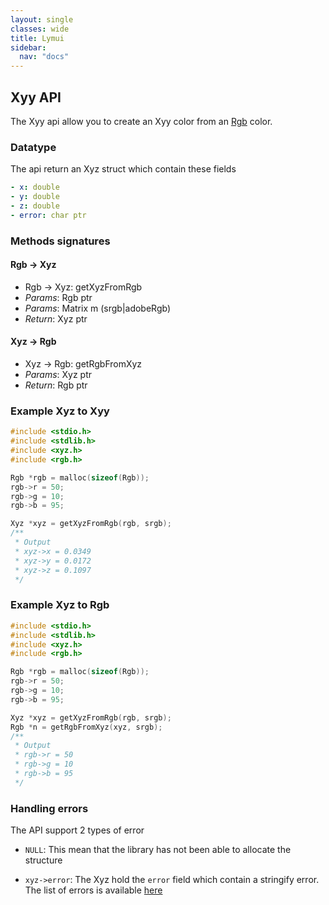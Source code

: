 ```yaml
---
layout: single
classes: wide
title: Lymui
sidebar:
  nav: "docs"
---
```


## Xyy API

The Xyy api allow you to create an Xyy color from an [Rgb](rgb.md) color.

### Datatype

The api return an Xyz struct which contain these fields

```yaml
- x: double
- y: double
- z: double
- error: char ptr
```

### Methods signatures

#### Rgb -> Xyz

- Rgb -> Xyz: getXyzFromRgb
- *Params*: Rgb ptr
- *Params*: Matrix m (srgb|adobeRgb)
- *Return*: Xyz ptr

#### Xyz -> Rgb

- Xyz -> Rgb: getRgbFromXyz
- *Params*: Xyz ptr
- *Return*: Rgb ptr

### Example Xyz to Xyy

```c
#include <stdio.h>
#include <stdlib.h>
#include <xyz.h>
#include <rgb.h>

Rgb *rgb = malloc(sizeof(Rgb));
rgb->r = 50;
rgb->g = 10;
rgb->b = 95;

Xyz *xyz = getXyzFromRgb(rgb, srgb);
/**
 * Output
 * xyz->x = 0.0349
 * xyz->y = 0.0172
 * xyz->z = 0.1097
 */
```

### Example Xyz to Rgb

```c
#include <stdio.h>
#include <stdlib.h>
#include <xyz.h>
#include <rgb.h>

Rgb *rgb = malloc(sizeof(Rgb));
rgb->r = 50;
rgb->g = 10;
rgb->b = 95;

Xyz *xyz = getXyzFromRgb(rgb, srgb);
Rgb *n = getRgbFromXyz(xyz, srgb);
/**
 * Output
 * rgb->r = 50
 * rgb->g = 10
 * rgb->b = 95
 */
```
### Handling errors

The API support 2 types of error

- ```NULL```: This mean that the library has not been able to allocate the structure

- ```xyz->error```: The Xyz hold the ```error``` field which contain a stringify error. The list of errors is available [here](../errors.md)